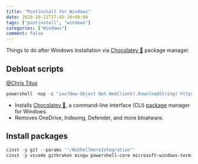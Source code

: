 ```yaml
---
title: "Postinstall for Windows"
date: 2020-10-21T17:45:10+08:00
tags: ["postinstall", "windows"]
categories: ["Windows"]
comment: false
---
```


Things to do after Windows installation via [Chocolatey 🍫](https://chocolatey.org/) package manager.

<!--more-->

## Debloat scripts

[@Chris Titus](https://christitus.com/windows-10-scripts/)

```powershell
powershell -nop -c "iex(New-Object Net.WebClient).DownloadString('https://git.io/JJ8R4')"
```

- Installs [Chocolatey 🍫](https://chocolatey.org/), a command-line interface (CLI) [package](https://chocolatey.org/packages) manager for Windows.
- Removes OneDrive, Indexing, Defender, and more bloatware.

## Install packages

```powershell
cinst -y git --params '"/NoShellHereIntegration"'
cinst -y vscode gitkraken mingw powershell-core microsoft-windows-terminal nodejs-lts qbittorrent googlechrome firefox vivaldi brave anydesk telegram microsoft-teams 7zip bandizip honeyview potplayer youtube-dl ffmpeg lavfilters crystaldiskinfo directx vcredist-all adobereader typora marktext miktex pandoc pandoc-crossref
